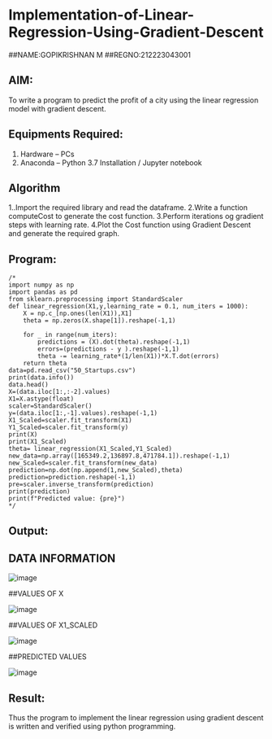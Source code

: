# Implementation-of-Linear-Regression-Using-Gradient-Descent
##NAME:GOPIKRISHNAN M
##REGNO:212223043001

## AIM:
To write a program to predict the profit of a city using the linear regression model with gradient descent.

## Equipments Required:
1. Hardware – PCs
2. Anaconda – Python 3.7 Installation / Jupyter notebook

## Algorithm
1..Import the required library and read the dataframe.
2.Write a function computeCost to generate the cost function.
3.Perform iterations og gradient steps with learning rate.
4.Plot the Cost function using Gradient Descent and generate the required graph. 


## Program:
```
/*
import numpy as np
import pandas as pd
from sklearn.preprocessing import StandardScaler
def linear_regression(X1,y,learning_rate = 0.1, num_iters = 1000):
    X = np.c_[np.ones(len(X1)),X1]
    theta = np.zeros(X.shape[1]).reshape(-1,1)
    
    for _ in range(num_iters):
        predictions = (X).dot(theta).reshape(-1,1)
        errors=(predictions - y ).reshape(-1,1)
        theta -= learning_rate*(1/len(X1))*X.T.dot(errors)
    return theta
data=pd.read_csv("50_Startups.csv")
print(data.info())
data.head()
X=(data.iloc[1:,:-2].values)
X1=X.astype(float)
scaler=StandardScaler()
y=(data.iloc[1:,-1].values).reshape(-1,1)
X1_Scaled=scaler.fit_transform(X1)
Y1_Scaled=scaler.fit_transform(y)
print(X)
print(X1_Scaled)
theta= linear_regression(X1_Scaled,Y1_Scaled)
new_data=np.array([165349.2,136897.8,471784.1]).reshape(-1,1)
new_Scaled=scaler.fit_transform(new_data)
prediction=np.dot(np.append(1,new_Scaled),theta)
prediction=prediction.reshape(-1,1)
pre=scaler.inverse_transform(prediction)
print(prediction)
print(f"Predicted value: {pre}")
*/
```

## Output:
## DATA INFORMATION

![image](https://github.com/user-attachments/assets/db042fa3-359c-4cb0-8bc9-7e18f7c1ef48)

##VALUES OF X

![image](https://github.com/user-attachments/assets/fc8417c1-c7df-4f36-b1f8-666d2eaca988)

##VALUES OF X1_SCALED

![image](https://github.com/user-attachments/assets/b80a09b9-5ba7-41e3-aa26-df0108a1963b)

##PREDICTED VALUES

![image](https://github.com/user-attachments/assets/06de9459-e040-428c-a041-135d52799c92)



## Result:
Thus the program to implement the linear regression using gradient descent is written and verified using python programming.
